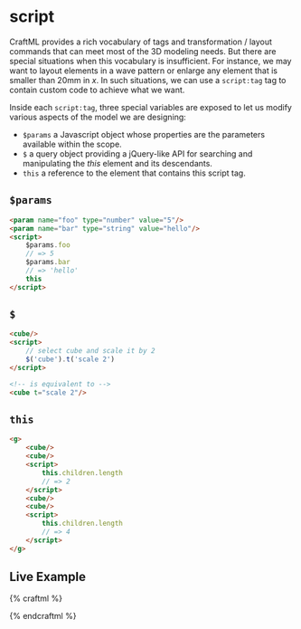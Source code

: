# script

CraftML provides a rich vocabulary of tags and transformation / layout commands
that can meet most of the 3D modeling needs. But there are special situations when
this vocabulary is insufficient. For instance, we may want to layout elements
in a wave pattern or enlarge any element that is smaller than 20mm in _x_. In such
situations, we can use a `script:tag` tag to contain custom code to
achieve what we want.

Inside each `script:tag`, three special variables are exposed to let us
modify various aspects of the model we are designing:

* `$params` a Javascript object whose properties are the parameters available within the scope.
* `$` a query object providing a jQuery-like API for searching and manipulating the _this_ element
and its descendants.
* `this` a reference to the element that contains this script tag.

## `$params`

```html
<param name="foo" type="number" value="5"/>
<param name="bar" type="string" value="hello"/>
<script>
	$params.foo
	// => 5
	$params.bar
	// => 'hello'
	this
</script>
```

## `$`

```html
<cube/>
<script>
	// select cube and scale it by 2
	$('cube').t('scale 2')
</script>

<!-- is equivalent to -->
<cube t="scale 2"/>
```

## `this`

```html
<g>
	<cube/>
	<cube/>
	<script>
		this.children.length
		// => 2
	</script>
	<cube/>
	<cube/>
	<script>
		this.children.length
		// => 4
	</script>
</g>
```

## Live Example

{% craftml %}
<cube/>

<script>
	// add a new parameter 'foo'
	$params.foo = 5

	// select the cube and scale it by 2
	$('cube').t('scale {:foo:}')
</script>

<!-- foo can now be used as a parameter -->
<cylinder t="translate z {:foo * 10:}"/>
{% endcraftml %}
